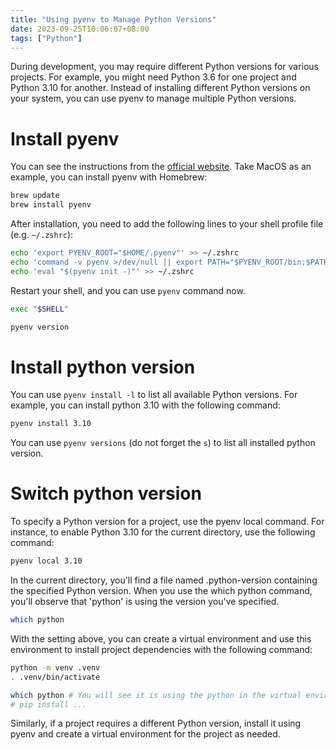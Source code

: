 ```yaml
---
title: "Using pyenv to Manage Python Versions"
date: 2023-09-25T10:06:07+08:00
tags: ["Python"]
---
```


During development, you may require different Python versions for various projects. For example, you might need Python 3.6 for one project and Python 3.10 for another. Instead of installing different Python versions on your system, you can use pyenv to manage multiple Python versions.
<!--more-->

# Install pyenv

You can see the instructions from the [official website](https://github.com/pyenv/pyenv#getting-pyenv). Take MacOS as an example, you can install pyenv with Homebrew:

```bash
brew update
brew install pyenv
```

After installation, you need to add the following lines to your shell profile file (e.g. `~/.zshrc`):

```bash
echo 'export PYENV_ROOT="$HOME/.pyenv"' >> ~/.zshrc
echo 'command -v pyenv >/dev/null || export PATH="$PYENV_ROOT/bin:$PATH"' >> ~/.zshrc
echo 'eval "$(pyenv init -)"' >> ~/.zshrc
```

Restart your shell, and you can use `pyenv` command now.

```bash
exec "$SHELL"

pyenv version
```

# Install python version

You can use `pyenv install -l` to list all available Python versions. For example, you can install python 3.10 with the following command:

```bash
pyenv install 3.10
```

You can use `pyenv versions` (do not forget the `s`) to list all installed python version.

# Switch python version

To specify a Python version for a project, use the pyenv local command. For instance, to enable Python 3.10 for the current directory, use the following command:

```bash
pyenv local 3.10
```

In the current directory, you'll find a file named .python-version containing the specified Python version. When you use the which python command, you'll observe that 'python' is using the version you've specified.

```bash
which python
```

With the setting above, you can create a virtual environment and use this environment to install project dependencies with the following command:

```bash
python -m venv .venv
. .venv/bin/activate

which python # You will see it is using the python in the virtual environment.
# pip install ... 
```

Similarly, if a project requires a different Python version, install it using pyenv and create a virtual environment for the project as needed. 
